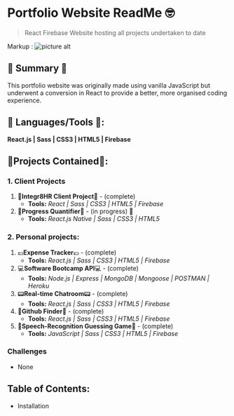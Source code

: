 
# Portfolio Website ReadMe :nerd_face:
> React Firebase Website hosting all projects undertaken to date

Markup : ![picture alt](http://via.placeholder.com/200x150 "Title is optional")

## :satellite: Summary :satellite:
This portfolio website was originally made using vanilla JavaScript but underwent a conversion in React to provide a better, more organised coding experience.

## :hammer: Languages/Tools :hammer::
__React.js | Sass | CSS3 | HTML5 | Firebase__

## :orange_book:Projects Contained:orange_book::
### 1. Client Projects
1. :office:__Integr8HR Client Project__:office: - (complete) 
   - __Tools:__ _React | Sass | CSS3 | HTML5 | Firebase_
2. :seedling:__Progress Quantifier__:seedling: - (in progress) :movie_camera:
   - __Tools:__ _React.js Native | Sass | CSS3 | HTML5_

### 2. Personal projects:
1. :pound:__Expense Tracker__:pound:  - (complete) 
   - __Tools:__ _React.js | Sass | CSS3 | HTML5 | Firebase_
2. :computer:__Software Bootcamp API__:computer: - (complete) 
   - __Tools:__ _Node.js | Express | MongoDB | Mongoose | POSTMAN | Heroku_
3. :pager:__Real-time Chatroom__:pager:  - (complete) 
   - __Tools:__ _React.js | Sass | CSS3 | HTML5 | Firebase_
4. :flashlight:__Github Finder__:flashlight:  - (complete) 
   - __Tools:__ _React.js | Sass | CSS3 | HTML5 | Firebase_
5. :loudspeaker:__Speech-Recognition Guessing Game__:loudspeaker:  - (complete) 
   - __Tools:__ _JavaScript | Sass | CSS3 | HTML5 | Firebase_

### Challenges
- None

## Table of Contents:
- Installation

